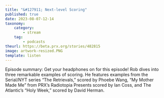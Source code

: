 ```yaml
---
title: "&#127911; Next-level Scoring"
published: true
date: 2023-08-07-12-14
taxonomy:
    category:
        - stream
    tag:
        - podcasts
theurl: https://beta.prx.org/stories/482815
image: artwork-resized.PNG
template: listen
---
```


Episode summary: Get your headphones on for this episode! Rob dives into three remarkable examples of scoring. He features examples from the Serial/NYT series &ldquo;The Retrievals,&rdquo; scored by Phoebe Wang, &ldquo;My Mother Made Me&rdquo; from PRX&rsquo;s Radiotopia Presents scored by Ian Coss, and The Atlantic&rsquo;s &ldquo;Holy Week,&rdquo; scored by David Herman.
